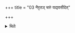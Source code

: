 +++
title = "03 नैरृतञ् चरुं यद्यवसीदेत्"

+++

<details><summary>थिते</summary>

3. If a bull collapses he should offer rice-pap to Nirr̥ti. 
</details>

